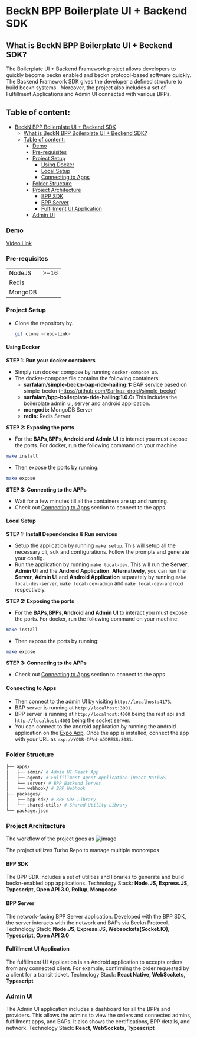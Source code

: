 # BeckN BPP Boilerplate UI + Backend SDK

## What is BeckN BPP Boilerplate UI + Beckend SDK?

The Boilerplate UI + Backend Framework project allows developers to quickly become beckn enabled and beckn protocol-based software quickly. The Backend Framework SDK gives the developer a defined structure to build beckn systems. 
Moreover, the project also includes a set of Fulfillment Applications and Admin UI connected with various BPPs.

## Table of content:

- [BeckN BPP Boilerplate UI + Backend SDK](#beckn-bpp-boilerplate-ui--backend-sdk)
  - [What is BeckN BPP Boilerplate UI + Beckend SDK?](#what-is-beckn-bpp-boilerplate-ui--beckend-sdk)
  - [Table of content:](#table-of-content)
    - [Demo](#demo)
    - [Pre-requisites](#pre-requisites)
    - [Project Setup](#project-setup)
      - [Using Docker](#using-docker)
      - [Local Setup](#local-setup)
      - [Connecting to Apps](#connecting-to-apps)
    - [Folder Structure](#folder-structure)
    - [Project Architecture](#project-architecture)
      - [BPP SDK](#bpp-sdk)
      - [BPP Server](#bpp-server)
      - [Fulfillment UI Application](#fulfillment-ui-application)
    - [Admin UI](#admin-ui)

### Demo

[Video Link](https://drive.google.com/drive/folders/1oq_WaSFB_w2BoajKSJiPsFr1_UCQ3f8X)

<a id="pre-requisites"></a>

### Pre-requisites

<table>
  <tr>
    <td>NodeJS</td>
    <td>>=16</td>
  </tr>
  <tr>
    <td>Redis</td>
    <td> <span/> </td>
  </tr>
  <tr>
    <td>MongoDB</td>
    <td> <span/> </td> 
  </tr>
</table>

<a id="project-setup"></a>

### Project Setup

- Clone the repository by.
  ```bash
  git clone <repo-link>
  ```

#### Using Docker

**STEP 1: Run your docker containers**

- Simply run docker compose by running `docker-compose up`.
- The docker-compose file contains the following containers:
  - **sarfalam/simple-beckn-bap-ride-hailing:1:** BAP service based on simple-beckn (https://github.com/Sarfraz-droid/simple-beckn)
  - **sarfalam/bpp-boilerplate-ride-hailing:1.0.0:** This includes the boilerplate admin ui, server and android application.
  - **mongodb:** MongoDB Server
  - **redis:** Redis Server

**STEP 2: Exposing the ports**

- For the **BAPs,BPPs,Android and Admin UI** to interact you must expose the ports. For docker, run the following command on your machine.

```bash
make install
```

- Then expose the ports by running:

```bash
make expose
```

**STEP 3: Connecting to the APPs**

- Wait for a few minutes till all the containers are up and running.
- Check out [Connecting to Apps](#connecting-to-apps) section to connect to the apps.

#### Local Setup

**STEP 1: Install Dependencies & Run services**

- Setup the application by running `make setup`. This will setup all the necessary cli, sdk and configurations. Follow the prompts and generate your config.
- Run the application by running `make local-dev`. This will run the **Server**, **Admin UI** and the **Android Application**.
  **Alternatively,** you can run the **Server**, **Admin UI** and **Android Application** separately by running `make local-dev-server`, `make local-dev-admin` and `make local-dev-android` respectively.

**STEP 2: Exposing the ports**

- For the **BAPs,BPPs,Android and Admin UI** to interact you must expose the ports. For docker, run the following command on your machine.

```bash
make install
```

- Then expose the ports by running:

```bash
make expose
```

**STEP 3: Connecting to the APPs**

- Check out [Connecting to Apps](#connecting-to-apps) section to connect to the apps.

<a id="connecting-to-apps"></a>

#### Connecting to Apps

- Then connect to the admin UI by visiting `http://localhost:4173`.
- BAP server is running at `http://localhost:3001`.
- BPP server is running at `http://localhost:4000` being the rest api and `http://localhost:4001` being the socket server.
- You can connect to the android application by running the android application on the [Expo App](https://expo.dev/). Once the app is installed, connect the app with your URL as `exp://YOUR-IPV4-ADDRESS:8081`.

<a id="folder-structure"></a>

### Folder Structure

```bash
├── apps/
│   ├── admin/ # Admin UI React App
│   ├── agent/ # Fulfillment Agent Application (React Native)
│   └── server/ # BPP Backend Server
│   └── webhook/ # BPP Webhook
├── packages/
│   ├── bpp-sdk/ # BPP SDK Library
│   └── shared-utils/ # Shared Utility Library
└── package.json
```

<a id="project-architecture"></a>

### Project Architecture

The workflow of the project goes as
![image](https://github.com/Sarfraz-droid/BPP-Boilerplate-SDK/assets/73013838/838a6642-9a14-4085-8b6b-fb2ff371a512)

The project utilizes Turbo Repo to manage multiple monorepos

#### BPP SDK

The BPP SDK includes a set of utilities and libraries to generate and build beckn-enabled bpp applications.
Technology Stack: **Node.JS, Express.JS, Typescript, Open API 3.0, Rollup, Mongoose**

#### BPP Server

The network-facing BPP Server application. Developed with the BPP SDK, the server interacts with the network and BAPs via Beckn Protocol.
Technology Stack: **Node.JS, Express.JS, Websockets(Socket.IO), Typescript, Open API 3.0**

#### Fulfillment UI Application

The fulfillment UI Application is an Android application to accepts orders from any connected client. For example, confirming the order requested by a client for a transit ticket.
Technology Stack: **React Native, WebSockets, Typescript**

### Admin UI

The Admin UI application includes a dashboard for all the BPPs and providers. This allows the admins to view the orders and connected admins, fulfillment apps, and BAPs. It also shows the certifications, BPP details, and network.
Technology Stack: **React, WebSockets, Typescript**
